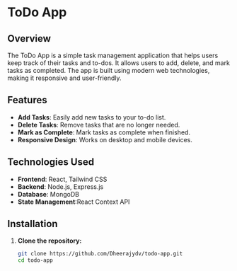 # ToDo App

## Overview

The ToDo App is a simple task management application that helps users keep track of their tasks and to-dos. It allows users to add, delete, and mark tasks as completed. The app is built using modern web technologies, making it responsive and user-friendly.

## Features

- **Add Tasks**: Easily add new tasks to your to-do list.
- **Delete Tasks**: Remove tasks that are no longer needed.
- **Mark as Complete**: Mark tasks as complete when finished.
- **Responsive Design**: Works on desktop and mobile devices.

## Technologies Used

- **Frontend**: React, Tailwind CSS
- **Backend**: Node.js, Express.js 
- **Database**: MongoDB 
- **State Management**:React Context API 

## Installation

1. **Clone the repository:**

   ```bash
   git clone https://github.com/Dheerajydv/todo-app.git
   cd todo-app

